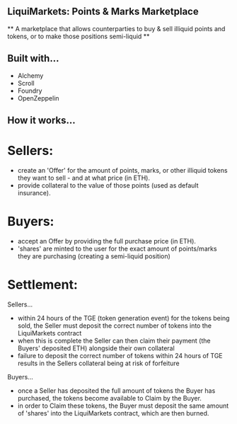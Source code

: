 ## LiquiMarkets: Points & Marks Marketplace

** A marketplace that allows counterparties to buy & sell illiquid points and tokens, or to make those positions semi-liquid **

## Built with...

- Alchemy
- Scroll
- Foundry
- OpenZeppelin

## How it works...

# Sellers:

- create an 'Offer' for the amount of points, marks, or other illiquid tokens they want to sell - and at what price (in ETH).
- provide collateral to the value of those points (used as default insurance).

# Buyers:

- accept an Offer by providing the full purchase price (in ETH).
- 'shares' are minted to the user for the exact amount of points/marks they are purchasing (creating a semi-liquid position)

# Settlement:

Sellers...

- within 24 hours of the TGE (token generation event) for the tokens being sold, the Seller must deposit the correct number of tokens into the LiquiMarkets contract
- when this is complete the Seller can then claim their payment (the Buyers' deposited ETH) alongside their own collateral
- failure to deposit the correct number of tokens within 24 hours of TGE results in the Sellers collateral being at risk of forfeiture

Buyers...

- once a Seller has deposited the full amount of tokens the Buyer has purchased, the tokens become available to Claim by the Buyer.
- in order to Claim these tokens, the Buyer must deposit the same amount of 'shares' into the LiquiMarkets contract, which are then burned.
